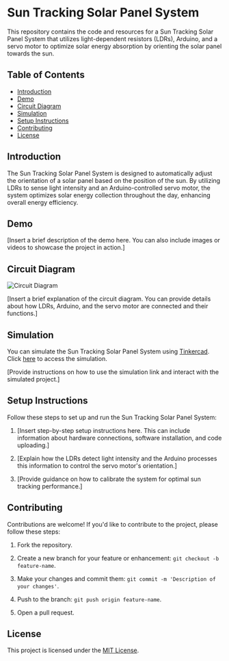 # Sun Tracking Solar Panel System

This repository contains the code and resources for a Sun Tracking Solar Panel System that utilizes light-dependent resistors (LDRs), Arduino, and a servo motor to optimize solar energy absorption by orienting the solar panel towards the sun.

## Table of Contents

- [Introduction](#introduction)
- [Demo](#demo)
- [Circuit Diagram](#circuit-diagram)
- [Simulation](#simulation)
- [Setup Instructions](#setup-instructions)
- [Contributing](#contributing)
- [License](#license)

## Introduction

The Sun Tracking Solar Panel System is designed to automatically adjust the orientation of a solar panel based on the position of the sun. By utilizing LDRs to sense light intensity and an Arduino-controlled servo motor, the system optimizes solar energy collection throughout the day, enhancing overall energy efficiency.

## Demo

[Insert a brief description of the demo here. You can also include images or videos to showcase the project in action.]

## Circuit Diagram

![Circuit Diagram](/path/to/circuit-diagram.png)

[Insert a brief explanation of the circuit diagram. You can provide details about how LDRs, Arduino, and the servo motor are connected and their functions.]

## Simulation

You can simulate the Sun Tracking Solar Panel System using [Tinkercad](https://www.tinkercad.com/). Click [here](https://www.tinkercad.com/simulator/your-simulation-link) to access the simulation.

[Provide instructions on how to use the simulation link and interact with the simulated project.]

## Setup Instructions

Follow these steps to set up and run the Sun Tracking Solar Panel System:

1. [Insert step-by-step setup instructions here. This can include information about hardware connections, software installation, and code uploading.]

2. [Explain how the LDRs detect light intensity and the Arduino processes this information to control the servo motor's orientation.]

3. [Provide guidance on how to calibrate the system for optimal sun tracking performance.]

## Contributing

Contributions are welcome! If you'd like to contribute to the project, please follow these steps:

1. Fork the repository.

2. Create a new branch for your feature or enhancement: `git checkout -b feature-name`.

3. Make your changes and commit them: `git commit -m 'Description of your changes'`.

4. Push to the branch: `git push origin feature-name`.

5. Open a pull request.

## License

This project is licensed under the [MIT License](LICENSE).
